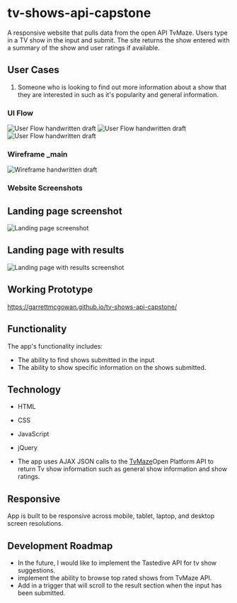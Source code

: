 # tv-shows-api-capstone

A responsive website that pulls data from the open API TvMaze.
Users type in a TV show in the input and submit. The site returns the show entered with a summary of the show and user ratings if available.

## User Cases
1. Someone who is looking to find out more information about a show that they are interested in such as it's popularity and general information.

### UI Flow
![User Flow handwritten draft](https://github.com/garrettmcgowan/tv-shows-api-capstone/blob/master/read-me-images/ui-flow-1.jpg)
![User Flow handwritten draft](https://github.com/garrettmcgowan/tv-shows-api-capstone/blob/master/read-me-images/ui-flow-2.jpg)
![User Flow handwritten draft](https://github.com/garrettmcgowan/tv-shows-api-capstone/blob/master/read-me-images/ui-flow-3.jpg)
### Wireframe _main
![Wireframe handwritten draft](https://github.com/garrettmcgowan/tv-shows-api-capstone/blob/master/read-me-images/wireframe-main.jpg)
### Website Screenshots
## Landing page screenshot
![Landing page screenshot](https://github.com/garrettmcgowan/tv-shows-api-capstone/blob/master/read-me-images/landing-page.png)
## Landing page with results
![Landing page with results screenshot](https://github.com/garrettmcgowan/tv-shows-api-capstone/blob/master/read-me-images/landing-page-with-results.png)

## Working Prototype
https://garrettmcgowan.github.io/tv-shows-api-capstone/

## Functionality
The app's functionality includes:
* The ability to find shows submitted in the input
* The ability to show specific information on the shows submitted.

## Technology
* HTML
* CSS
* JavaScript
* jQuery

* The app uses AJAX JSON calls to the <a href="https://www.tvmaze.com/api">TvMaze</a>Open Platform API to return Tv show information such as general show information and show ratings.

## Responsive
App is built to be responsive across mobile, tablet, laptop, and desktop screen resolutions.

## Development Roadmap
* In the future, I would like to implement the Tastedive API for tv show suggestions.
* implement the ability to browse top rated shows from TvMaze API.
* Add in a trigger that will scroll to the result section when the input has been submitted.
